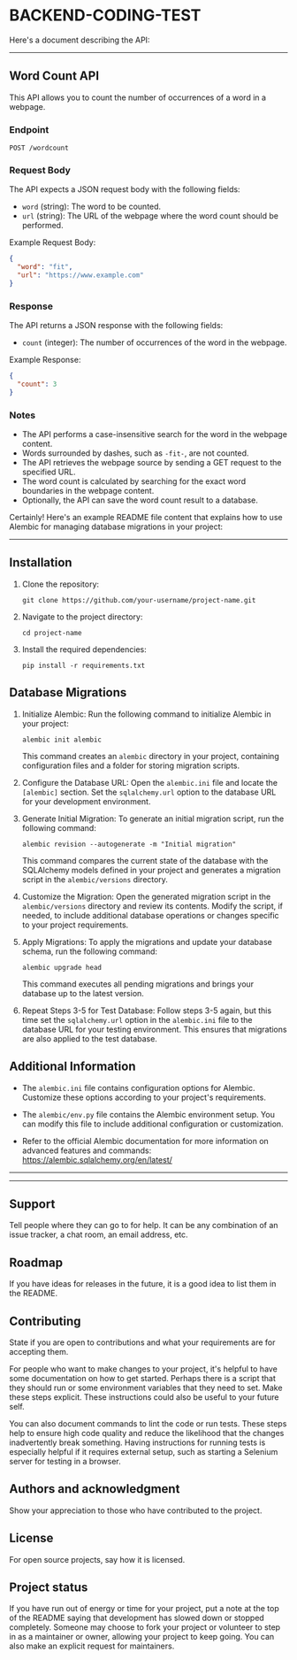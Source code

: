 # BACKEND-CODING-TEST



Here's a document describing the API:

---

## Word Count API

This API allows you to count the number of occurrences of a word in a webpage.

### Endpoint

```
POST /wordcount
```

### Request Body

The API expects a JSON request body with the following fields:

- `word` (string): The word to be counted.
- `url` (string): The URL of the webpage where the word count should be performed.

Example Request Body:

```json
{
  "word": "fit",
  "url": "https://www.example.com"
}
```

### Response

The API returns a JSON response with the following fields:

- `count` (integer): The number of occurrences of the word in the webpage.

Example Response:

```json
{
  "count": 3
}
```

### Notes

- The API performs a case-insensitive search for the word in the webpage content.
- Words surrounded by dashes, such as `-fit-`, are not counted.
- The API retrieves the webpage source by sending a GET request to the specified URL.
- The word count is calculated by searching for the exact word boundaries in the webpage content.
- Optionally, the API can save the word count result to a database.

Certainly! Here's an example README file content that explains how to use Alembic for managing database migrations in your project:

---

## Installation

1. Clone the repository:

   ```
   git clone https://github.com/your-username/project-name.git
   ```

2. Navigate to the project directory:

   ```
   cd project-name
   ```

3. Install the required dependencies:

   ```
   pip install -r requirements.txt
   ```

## Database Migrations

1. Initialize Alembic: Run the following command to initialize Alembic in your project:

   ```
   alembic init alembic
   ```

   This command creates an `alembic` directory in your project, containing configuration files and a folder for storing migration scripts.

2. Configure the Database URL: Open the `alembic.ini` file and locate the `[alembic]` section. Set the `sqlalchemy.url` option to the database URL for your development environment.

3. Generate Initial Migration: To generate an initial migration script, run the following command:

   ```
   alembic revision --autogenerate -m "Initial migration"
   ```

   This command compares the current state of the database with the SQLAlchemy models defined in your project and generates a migration script in the `alembic/versions` directory.

4. Customize the Migration: Open the generated migration script in the `alembic/versions` directory and review its contents. Modify the script, if needed, to include additional database operations or changes specific to your project requirements.

5. Apply Migrations: To apply the migrations and update your database schema, run the following command:

   ```
   alembic upgrade head
   ```

   This command executes all pending migrations and brings your database up to the latest version.

6. Repeat Steps 3-5 for Test Database: Follow steps 3-5 again, but this time set the `sqlalchemy.url` option in the `alembic.ini` file to the database URL for your testing environment. This ensures that migrations are also applied to the test database.

## Additional Information

- The `alembic.ini` file contains configuration options for Alembic. Customize these options according to your project's requirements.

- The `alembic/env.py` file contains the Alembic environment setup. You can modify this file to include additional configuration or customization.

- Refer to the official Alembic documentation for more information on advanced features and commands: https://alembic.sqlalchemy.org/en/latest/

---

***

## Support
Tell people where they can go to for help. It can be any combination of an issue tracker, a chat room, an email address, etc.

## Roadmap
If you have ideas for releases in the future, it is a good idea to list them in the README.

## Contributing
State if you are open to contributions and what your requirements are for accepting them.

For people who want to make changes to your project, it's helpful to have some documentation on how to get started. Perhaps there is a script that they should run or some environment variables that they need to set. Make these steps explicit. These instructions could also be useful to your future self.

You can also document commands to lint the code or run tests. These steps help to ensure high code quality and reduce the likelihood that the changes inadvertently break something. Having instructions for running tests is especially helpful if it requires external setup, such as starting a Selenium server for testing in a browser.

## Authors and acknowledgment
Show your appreciation to those who have contributed to the project.

## License
For open source projects, say how it is licensed.

## Project status
If you have run out of energy or time for your project, put a note at the top of the README saying that development has slowed down or stopped completely. Someone may choose to fork your project or volunteer to step in as a maintainer or owner, allowing your project to keep going. You can also make an explicit request for maintainers.
